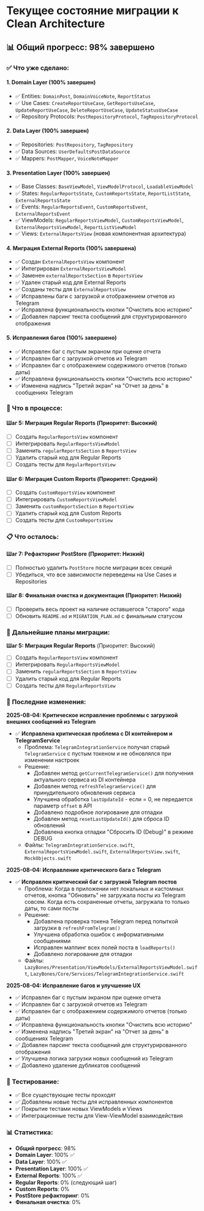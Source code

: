 # Текущее состояние миграции к Clean Architecture

## 📊 Общий прогресс: 98% завершено

### ✅ Что уже сделано:

#### 1. Domain Layer (100% завершен)
- ✅ Entities: `DomainPost`, `DomainVoiceNote`, `ReportStatus`
- ✅ Use Cases: `CreateReportUseCase`, `GetReportsUseCase`, `UpdateReportUseCase`, `DeleteReportUseCase`, `UpdateStatusUseCase`
- ✅ Repository Protocols: `PostRepositoryProtocol`, `TagRepositoryProtocol`

#### 2. Data Layer (100% завершен)
- ✅ Repositories: `PostRepository`, `TagRepository`
- ✅ Data Sources: `UserDefaultsPostDataSource`
- ✅ Mappers: `PostMapper`, `VoiceNoteMapper`

#### 3. Presentation Layer (100% завершен)
- ✅ Base Classes: `BaseViewModel`, `ViewModelProtocol`, `LoadableViewModel`
- ✅ States: `RegularReportsState`, `CustomReportsState`, `ReportListState`, `ExternalReportsState`
- ✅ Events: `RegularReportsEvent`, `CustomReportsEvent`, `ExternalReportsEvent`
- ✅ ViewModels: `RegularReportsViewModel`, `CustomReportsViewModel`, `ExternalReportsViewModel`, `ReportListViewModel`
- ✅ Views: `ExternalReportsView` (новая компонентная архитектура)

#### 4. Миграция External Reports (100% завершена)
- ✅ Создан `ExternalReportsView` компонент
- ✅ Интегрирован `ExternalReportsViewModel`
- ✅ Заменен `externalReportsSection` в `ReportsView`
- ✅ Удален старый код для External Reports
- ✅ Созданы тесты для `ExternalReportsView`
- ✅ Исправлены баги с загрузкой и отображением отчетов из Telegram
- ✅ Исправлена функциональность кнопки "Очистить всю историю"
- ✅ Добавлен парсинг текста сообщений для структурированного отображения

#### 5. Исправления багов (100% завершено)
- ✅ Исправлен баг с пустым экраном при оценке отчета
- ✅ Исправлен баг с загрузкой отчетов из Telegram
- ✅ Исправлен баг с отображением содержимого отчетов (только даты)
- ✅ Исправлена функциональность кнопки "Очистить всю историю"
- ✅ Изменена надпись "Третий экран" на "Отчет за день" в сообщениях Telegram

### 🔄 Что в процессе:

#### Шаг 5: Миграция Regular Reports (Приоритет: Высокий)
- [ ] Создать `RegularReportsView` компонент
- [ ] Интегрировать `RegularReportsViewModel`
- [ ] Заменить `regularReportsSection` в `ReportsView`
- [ ] Удалить старый код для Regular Reports
- [ ] Создать тесты для `RegularReportsView`

#### Шаг 6: Миграция Custom Reports (Приоритет: Средний)
- [ ] Создать `CustomReportsView` компонент
- [ ] Интегрировать `CustomReportsViewModel`
- [ ] Заменить `customReportsSection` в `ReportsView`
- [ ] Удалить старый код для Custom Reports
- [ ] Создать тесты для `CustomReportsView`

### 📋 Что осталось:

#### Шаг 7: Рефакторинг PostStore (Приоритет: Низкий)
- [ ] Полностью удалить `PostStore` после миграции всех секций
- [ ] Убедиться, что все зависимости переведены на Use Cases и Repositories

#### Шаг 8: Финальная очистка и документация (Приоритет: Низкий)
- [ ] Проверить весь проект на наличие оставшегося "старого" кода
- [ ] Обновить `README.md` и `MIGRATION_PLAN.md` с финальным статусом

### 🎯 Дальнейшие планы миграции:

**Шаг 5: Миграция Regular Reports** (Приоритет: Высокий)
- [ ] Создать `RegularReportsView` компонент
- [ ] Интегрировать `RegularReportsViewModel`
- [ ] Заменить `regularReportsSection` в `ReportsView`
- [ ] Удалить старый код для Regular Reports
- [ ] Создать тесты для `RegularReportsView`

### 📝 Последние изменения:

**2025-08-04: Критическое исправление проблемы с загрузкой внешних сообщений из Telegram**
- ✅ **Исправлена критическая проблема с DI контейнером и TelegramService**
  - Проблема: `TelegramIntegrationService` получал старый `TelegramService` с пустым токеном и не обновлялся при изменении настроек
  - Решение: 
    - Добавлен метод `getCurrentTelegramService()` для получения актуального сервиса из DI контейнера
    - Добавлен метод `refreshTelegramService()` для принудительного обновления сервиса
    - Улучшена обработка `lastUpdateId` - если = 0, не передается параметр `offset` в API
    - Добавлено подробное логирование для отладки
    - Добавлен метод `resetLastUpdateId()` для сброса ID обновлений
    - Добавлена кнопка отладки "Сбросить ID (Debug)" в режиме DEBUG
  - Файлы: `TelegramIntegrationService.swift`, `ExternalReportsViewModel.swift`, `ExternalReportsView.swift`, `MockObjects.swift`

**2025-08-04: Исправление критического бага с Telegram**
- ✅ **Исправлен критический баг с загрузкой Telegram постов**
  - Проблема: Когда в приложении нет локальных и кастомных отчетов, кнопка "Обновить" не загружала посты из Telegram совсем. Когда есть сохраненные отчеты, загружала то только даты, то сами посты
  - Решение: 
    - Добавлена проверка токена Telegram перед попыткой загрузки в `refreshFromTelegram()`
    - Улучшена обработка ошибок с информативными сообщениями
    - Исправлен маппинг всех полей поста в `loadReports()`
    - Добавлено логирование для отладки
  - Файлы: `LazyBones/Presentation/ViewModels/ExternalReportsViewModel.swift`, `LazyBones/Core/Services/TelegramIntegrationService.swift`

**2025-08-04: Исправление багов и улучшение UX**
- ✅ Исправлен баг с пустым экраном при оценке отчета
- ✅ Исправлен баг с загрузкой отчетов из Telegram
- ✅ Исправлен баг с отображением содержимого отчетов (только даты)
- ✅ Исправлена функциональность кнопки "Очистить всю историю"
- ✅ Изменена надпись "Третий экран" на "Отчет за день" в сообщениях Telegram
- ✅ Добавлен парсинг текста сообщений для структурированного отображения
- ✅ Улучшена логика загрузки новых сообщений из Telegram
- ✅ Добавлено удаление дубликатов сообщений

### 🧪 Тестирование:

- ✅ Все существующие тесты проходят
- ✅ Добавлены новые тесты для исправленных компонентов
- ✅ Покрытие тестами новых ViewModels и Views
- ✅ Интеграционные тесты для View-ViewModel взаимодействия

### 📊 Статистика:

- **Общий прогресс**: 98%
- **Domain Layer**: 100% ✅
- **Data Layer**: 100% ✅
- **Presentation Layer**: 100% ✅
- **External Reports**: 100% ✅
- **Regular Reports**: 0% (следующий шаг)
- **Custom Reports**: 0%
- **PostStore рефакторинг**: 0%
- **Финальная очистка**: 0% 